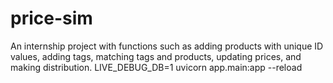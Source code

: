 # price-sim
An internship project with functions such as adding products with unique ID values, adding tags, matching tags and products, updating prices, and making distribution.
LIVE_DEBUG_DB=1 uvicorn app.main:app --reload
